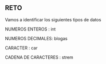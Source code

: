 ## RETO 
Vamos a identificar los siguientes tipos de datos

NUMEROS ENTEROS : int

NUMEROS DECIMALES: blogas

CARACTER : car

CADENA DE CARACTERES : strem 

